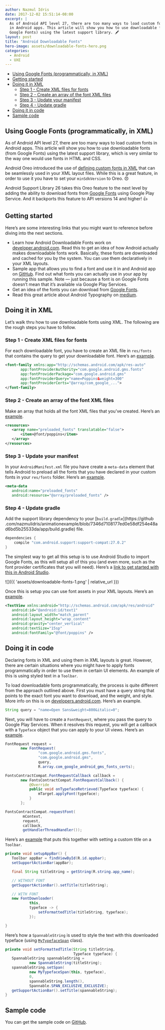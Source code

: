 ```yaml
---
author: Nazmul Idris
date: 2017-12-02 15:51:14-08:00
excerpt: |
  As of Android API level 27, there are too many ways to load custom fonts
  in Android apps. This article will show you how to use downloadable fonts (from
  Google Fonts) using the latest support library. 🖋
layout: post
title: "Android Downloadable Fonts"
hero-image: assets/downloadable-fonts-hero.png
categories:
  - Android
  - UXE
---
```


<!-- START doctoc generated TOC please keep comment here to allow auto update -->
<!-- DON'T EDIT THIS SECTION, INSTEAD RE-RUN doctoc TO UPDATE -->

- [Using Google Fonts (programmatically, in XML)](#using-google-fonts-programmatically-in-xml)
- [Getting started](#getting-started)
- [Doing it in XML](#doing-it-in-xml)
  - [Step 1 - Create XML files for fonts](#step-1---create-xml-files-for-fonts)
  - [Step 2 - Create an array of the font XML files](#step-2---create-an-array-of-the-font-xml-files)
  - [Step 3 - Update your manifest](#step-3---update-your-manifest)
  - [Step 4 - Update gradle](#step-4---update-gradle)
- [Doing it in code](#doing-it-in-code)
- [Sample code](#sample-code)

<!-- END doctoc generated TOC please keep comment here to allow auto update -->

## Using Google Fonts (programmatically, in XML)

As of Android API level 27, there are too many ways to load custom fonts in Android apps. This article will show you how
to use downloadable fonts (from Google Fonts) using the latest support library, which is very similar to the way one
would use fonts in HTML and CSS.

Android Oreo introduced the use of
[defining custom fonts in XML](https://developer.android.com/guide/topics/ui/look-and-feel/fonts-in-xml.html) that can
be seamlessly used in your XML layout files. While this is a great feature, in order to use it you have to set your
`minSdkVersion` to Oreo. 😠

Android Support Library 26 takes this Oreo feature to the next level by adding the ability to download fonts from
[Google Fonts](https://fonts.google.com/) using Google Play Service. And it backports this feature to API versions 14
and higher! 👍

## Getting started

Here’s are some interesting links that you might want to reference before diving into the next sections.

- Learn how Android Downloadable Fonts work on
  [developer.android.com](https://developer.android.com/guide/topics/ui/look-and-feel/downloadable-fonts.html#via-android-studio).
  Read this to get an idea of how Android actually makes downloadable fonts work. Basically, these fonts are downloaded
  and cached for you by the system. You can use them declaratively in your XML layouts.
- Sample app that allows you to find a font and use it in and Android app on
  [GitHub](https://github.com/googlesamples/android-DownloadableFonts). Find out what fonts you can actually use in your
  app by running this sample. Note — just because a font is on Google Fonts doesn’t mean that it’s available via Google
  Play Services.
- Get an idea of the fonts you can download from [Google Fonts](https://fonts.google.com/).
- Read this great article about Android Typography on
  [medium](https://medium.com/google-design/the-android-developers-guide-to-better-typography-97e11bb0e261?__s=rin3mktnhaqkjej32qyg).

## Doing it in XML

Let’s walk thru how to use downloadable fonts using XML. The following are the rough steps you have to follow.

### Step 1 - Create XML files for fonts

For each downloadable font, you have to create an XML file in `res/fonts` that contains the query to get your
downloadable font. Here’s an
[example](https://github.com/nazmulidris/animationexample/blob/da933ae283eead8d2fb536a1a1ecf2fbb46368af/app/src/main/res/font/poppins.xml).

```xml
<font-family xmlns:app="http://schemas.android.com/apk/res-auto"
       app:fontProviderAuthority="com.google.android.gms.fonts"
       app:fontProviderPackage="com.google.android.gms"
       app:fontProviderQuery="name=Poppins&weight=300"
       app:fontProviderCerts="@array/com_google_...">
</font-family>
```

### Step 2 - Create an array of the font XML files

Make an array that holds all the font XML files that you’ve created. Here’s an
[example](https://github.com/nazmulidris/animationexample/blob/da933ae283eead8d2fb536a1a1ecf2fbb46368af/app/src/main/res/values/preloaded_fonts.xml).

```xml
<resources>
   <array name="preloaded_fonts" translatable="false">
       <item>@font/poppins</item>
   </array>
</resources>
```

### Step 3 - Update your manifest

In your `AndroidManifest.xml` file you have create a `meta-data` element that tells Android to preload all the fonts
that you have declared in your custom fonts in your `res/fonts` folder. Here’s an
[example](https://github.com/nazmulidris/animationexample/blob/de3a556224091e25cbf118ba332bb2dffa8621e0/app/src/main/AndroidManifest.xml).

```xml
<meta-data
   android:name="preloaded_fonts"
   android:resource="@array/preloaded_fonts" />
```

### Step 4 - Update gradle

Add the support library dependency to your [`build.gradle`](https://github
.com/nazmulidris/animationexample/blob/7346d7108177ed0e58df254e48ad6bd5b25533da/app/build.gradle) file.

```groovy
dependencies {
    compile "com.android.support:support-compat:27.0.2"
}
```

The simplest way to get all this setup is to use Android Studio to import Google Fonts, as this will setup all of this
you (and even more, such as the font provider certificates that you will need). Here’s a
[link to get started with this in Android Studio](https://developer.android.com/guide/topics/ui/look-and-feel/downloadable-fonts.html#via-android-studio).

![]({{ 'assets/downloadable-fonts-1.png' | relative_url }})

Once this is setup you can use font assets in your XML layouts. Here’s an
[example](https://github.com/nazmulidris/animationexample/blob/da933ae283eead8d2fb536a1a1ecf2fbb46368af/app/src/main/res/layout/listitem.xml).

```xml
<TextView xmlns:android="http://schemas.android.com/apk/res/android"
   android:id="@android:id/text1"
   android:layout_width="match_parent"
   android:layout_height="wrap_content"
   android:gravity="center_vertical"
   android:textSize="15sp"
   android:fontFamily="@font/poppins" />
```

## Doing it in code

Declaring fonts in XML and using them in XML layouts is great. However, there are certain situations where you might
have to apply fonts programmatically in order to use them in certain UI elements. An example of this is using styled
text in a `Toolbar`.

To load downloadable fonts programmatically, the process is quite different from the approach outlined above. First you
must have a query string that points to the exact font you want to download, and the weight, and style. More info on
this is on [developers.android.com](https://developers.google.com/fonts/docs/android). Here’s an example.

```java
String query = "name=Open Sans&weight=800&italic=0";
```

Next, you will have to create a `FontRequest`, where you pass the query to Google Play Services. When it resolves this
request, you will get a callback with a `Typeface` object that you can apply to your UI views. Here’s an
[example](https://github.com/nazmulidris/animationexample/blob/da933ae283eead8d2fb536a1a1ecf2fbb46368af/app/src/main/java/com/animationexample/rocketlaunch/downloadablefonts/FontDownloader.java).

```java
FontRequest request =
       new FontRequest(
               "com.google.android.gms.fonts",
               "com.google.android.gms",
               query,
               R.array.com_google_android_gms_fonts_certs);

FontsContractCompat.FontRequestCallback callback =
       new FontsContractCompat.FontRequestCallback() {
           @Override
           public void onTypefaceRetrieved(Typeface typeface) {
               mTarget.applyFont(typeface);
           }
       };

FontsContractCompat.requestFont(
        mContext,
        request,
        callback,
        getHandlerThreadHandler());
```

Here’s an
[example](https://github.com/nazmulidris/animationexample/blob/de3a556224091e25cbf118ba332bb2dffa8621e0/app/src/main/java/com/animationexample/rocketlaunch/ListActivity.java)
that puts this together with setting a custom title on a `Toolbar`.

```java
private void setupAppBar() {
   Toolbar appBar = findViewById(R.id.appbar);
   setSupportActionBar(appBar);

   final String titleString = getString(R.string.app_name);

   // WITHOUT FONT
   getSupportActionBar().setTitle(titleString);

   // WITH FONT
   new FontDownloader(
           this,
           typeface -> {
               setFormattedTitle(titleString, typeface);
           });

}
```

Here’s how a `SpannableString` is used to style the text with this downloaded typeface (using
[`MyTypefaceSpan`](https://github.com/nazmulidris/animationexample/blob/da933ae283eead8d2fb536a1a1ecf2fbb46368af/app/src/main/java/com/animationexample/rocketlaunch/downloadablefonts/MyTypefaceSpan.java)
class).

```java
private void setFormattedTitle(String titleString,
                               Typeface typeface) {
   SpannableString spannableString =
           new SpannableString(titleString);
   spannableString.setSpan(
           new MyTypefaceSpan(this, typeface),
           0,
           spannableString.length(),
           Spannable.SPAN_EXCLUSIVE_EXCLUSIVE);
   getSupportActionBar().setTitle(spannableString);
}
```

## Sample code

You can get the sample code on [GitHub](https://github.com/nazmulidris/animationexample).
